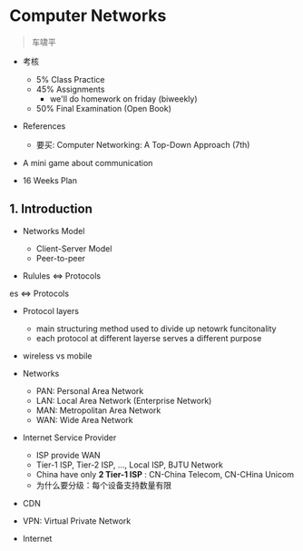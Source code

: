 # Computer Networks

> 车啸平

* 考核
  * 5% Class Practice
  * 45% Assignments
    * we'll do homework on friday (biweekly)
  * 50% Final Examination (Open Book)

* References
  * 要买: Computer Networking: A Top-Down Approach (7th)

* A mini game about communication

* 16 Weeks Plan

## 1. Introduction

* Networks Model
  * Client-Server Model
  * Peer-to-peer

* Rulules <=> Protocols

es <=> Protocols

* Protocol layers
  * main structuring method used to divide up netowrk funcitonality
  * each protocol at different layerse serves a different purpose

* wireless vs mobile

* Networks
  * PAN: Personal Area Network
  * LAN: Local Area Network (Enterprise Network)
  * MAN: Metropolitan Area Network
  * WAN: Wide Area Network

* Internet Service Provider
  * ISP provide WAN
  * Tier-1 ISP, Tier-2 ISP, ..., Local ISP, BJTU Network
  * China have only **2 Tier-1 ISP** : CN-China Telecom, CN-CHina Unicom
  * 为什么要分级：每个设备支持数量有限

* CDN

* VPN: Virtual Private Network

* Internet
    


